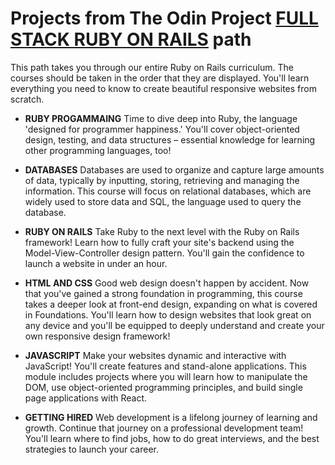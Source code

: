 # Projects from The Odin Project [FULL STACK RUBY ON RAILS](https://www.theodinproject.com/paths/full-stack-ruby-on-rails/courses/ruby-programming) path

This path takes you through our entire Ruby on Rails curriculum. The courses should be taken in the order that they are displayed. You'll learn everything you need to know to create beautiful responsive websites from scratch.

- **RUBY PROGAMMAING**
 Time to dive deep into Ruby, the language 'designed for programmer happiness.' You'll cover object-oriented design, testing, and data structures – essential knowledge for learning other programming languages, too!

- **DATABASES**
 Databases are used to organize and capture large amounts of data, typically by inputting, storing, retrieving and managing the information. This course will focus on relational databases, which are widely used to store data and SQL, the language used to query the database.

- **RUBY ON RAILS**
Take Ruby to the next level with the Ruby on Rails framework! Learn how to fully craft your site's backend using the Model-View-Controller design pattern. You'll gain the confidence to launch a website in under an hour.

- **HTML AND CSS**
Good web design doesn't happen by accident. Now that you've gained a strong foundation in programming, this course takes a deeper look at front-end design, expanding on what is covered in Foundations. You'll learn how to design websites that look great on any device and you'll be equipped to deeply understand and create your own responsive design framework!

- **JAVASCRIPT**
Make your websites dynamic and interactive with JavaScript! You'll create features and stand-alone applications. This module includes projects where you will learn how to manipulate the DOM, use object-oriented programming principles, and build single page applications with React.

- **GETTING HIRED**
Web development is a lifelong journey of learning and growth. Continue that journey on a professional development team! You'll learn where to find jobs, how to do great interviews, and the best strategies to launch your career.

